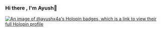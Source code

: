 ### Hi there , I'm Ayush👋

<!--
**AyushX4a/AyushX4a** is a ✨ _special_ ✨ repository because its `README.md` (this file) appears on your GitHub profile.

Here are some ideas to get you started:

- 🔭 I’m currently working on ...
- 🌱 I’m currently learning ...
- 👯 I’m looking to collaborate on ...
- 🤔 I’m looking for help with ...
- 💬 Ask me about ...
- 📫 How to reach me: ...
- 😄 Pronouns: ...
- ⚡ Fun fact: ...
-->
[![An image of @ayushx4a's Holopin badges, which is a link to view their full Holopin profile](https://holopin.me/ayushx4a)](https://holopin.io/@ayushx4a)
